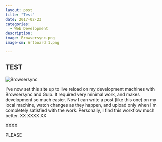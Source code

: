 ```yaml
---
layout: post
title: "Test"
date: 2017-02-23
categories:
  - Web Development
description: 
image: Browsersync.png
image-sm: Artboard 1.png

---
```


## TEST


![Browsersync](Browsersync.png)

I've now set this site up to live reload on my development machines with Browsersync and Gulp. It required very minimal work, and makes development so much easier.
Now I can write a post (like this one) on my local machine, watch changes as they happen, and upload only when I'm completely satisfied with the work.
Personally, I find this workflow much better.
XX
XXXX
XX

XXXX

PLEASE
<!--XX-->
